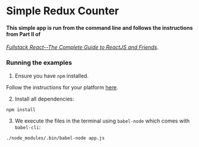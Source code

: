 # Simple Redux Counter

#### This simple app is run from the command line and follows the instructions from Part II of
[_Fullstack React--The Complete Guide to ReactJS and Friends_](https://www.fullstackreact.com/).


### Running the examples

1. Ensure you have `npm` installed.

Follow the instructions for your platform [here](https://github.com/npm/npm).

2. Install all dependencies:

````
npm install
````

3. We execute the files in the terminal using `babel-node` which comes with `babel-cli`:

````
./node_modules/.bin/babel-node app.js
````
